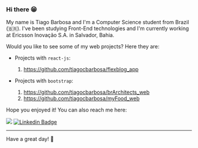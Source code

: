 ### Hi there 😁

My name is Tiago Barbosa and I'm a Computer Science student from Brazil (🇧🇷). I've been studying Front-End technologies and I'm currently working at Ericsson Inovação S.A. in Salvador, Bahia.

Would you like to see some of my web projects? Here they are:

- Projects with `react-js`:
  1. https://github.com/tiagocbarbosa/flexblog_app

- Projects with `bootstrap`:
  1. https://github.com/tiagocbarbosa/brArchitects_web
  1. https://github.com/tiagocbarbosa/myFood_web

Hope you enjoyed it! You can also reach me here:

<a href="mailto:tiagocastrobarbosa@gmail.com" title="Email to tiagocastrobarbosa@gmail.com"><img src="https://img.shields.io/badge/%40-email-informational"></a>
[![Linkedin Badge](https://img.shields.io/badge/-LinkedIn-blue?style=flat-square&logo=Linkedin&logoColor=white&link=https://www.linkedin.com/in/tiagocastrobarbosa/)](https://www.linkedin.com/in/tiagocastrobarbosa/)

----

Have a great day! 👋

<!--
**tiagocbarbosa/tiagocbarbosa** is a ✨ _special_ ✨ repository because its `README.md` (this file) appears on your GitHub profile.

Here are some ideas to get you started:

- 🔭 I’m currently working on ...
- 🌱 I’m currently learning ...
- 👯 I’m looking to collaborate on ...
- 🤔 I’m looking for help with ...
- 💬 Ask me about ...
- 📫 How to reach me: ...
- 😄 Pronouns: ...
- ⚡ Fun fact: ...
-->
